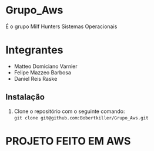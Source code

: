 # Grupo_Aws
É o grupo Milf Hunters Sistemas Operacionais

# Integrantes

- Matteo Domiciano Varnier
- Felipe Mazzeo Barbosa
- Daniel Reis Raske

## Instalação

1. Clone o repositório com o seguinte comando:\
`git clone git@github.com:Bobertkiller/Grupo_Aws.git`


# **PROJETO FEITO EM AWS**

